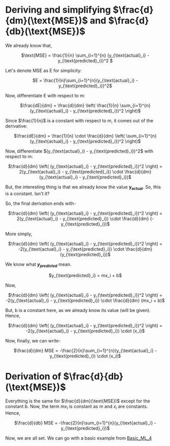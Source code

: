 # Deriving and simplifying $\frac{d}{dm}(\text{MSE})$ and $\frac{d}{db}(\text{MSE})$


We already know that,
<p align = 'center'>$\text{MSE} = \frac{1}{n} \sum_{i=1}^{n} (y_{\text{actual}_i} - y_{\text{predicted}_i})^2 $</p>
Let's denote MSE as E for simplicity:<br>

<p align='center'>$E = \frac{1}{n}\sum_{i=1}^{n}(y_{\text{actual}_i} - y_{\text{predicted}_i})^2$</p>
Now, differentiate E with respect to m:<br>
<p align = 'center'>$\frac{dE}{dm} = \frac{d}{dm} \left( \frac{1}{n} \sum_{i=1}^{n} (y_{\text{actual}_i} - y_{\text{predicted}_i})^2 \right)$</p>
<p>Since $\frac{1}{n}$ is a constant with respect to m, it comes out of the derivative:</p>
<p align='center'>$\frac{dE}{dm} = \frac{1}{n} \cdot \frac{d}{dm} \left( \sum_{i=1}^{n} (y_{\text{actual}_i} - y_{\text{predicted}_i})^2 \right)$</p>
<p>Now, differentiate $(y_{\text{actual}_i} - y_{\text{predicted}_i})^2$ with respect to m:</p>
<p align='center'>$\frac{d}{dm} \left( (y_{\text{actual}_i} - y_{\text{predicted}_i})^2 \right) = 2(y_{\text{actual}_i} - y_{\text{predicted}_i}) \cdot \frac{d}{dm} (y_{\text{actual}_i} - y_{\text{predicted}_i})$</p>
<p>But, the interesting thing is that we already know the value <b>y<sub>actual</sub></b>. So, this is a constant. Isn't it?</p>
<p>So, the final derivation ends with-</p>
<p align='center'>$\frac{d}{dm} \left( (y_{\text{actual}_i} - y_{\text{predicted}_i})^2 \right) = 2(y_{\text{actual}_i} - y_{\text{predicted}_i}) \cdot \frac{d}{dm} (- y_{\text{predicted}_i})$</p>
More simply,
<p align='center'>$\frac{d}{dm} \left( (y_{\text{actual}_i} - y_{\text{predicted}_i})^2 \right) = -2(y_{\text{actual}_i} - y_{\text{predicted}_i}) \cdot \frac{d}{dm} (y_{\text{predicted}_i})$</p>
We know what <b><i>y<sub>predicted</sub></i></b> mean.
<p align='center'>$y_{\text{predicted}_i} = mx_i + b$</p>
Now,
<p align='center'>$\frac{d}{dm} \left( (y_{\text{actual}_i} - y_{\text{predicted}_i})^2 \right) = -2(y_{\text{actual}_i} - y_{\text{predicted}_i}) \cdot \frac{d}{dm} (mx_i + b)$</p>
But, b is a constant here, as we already know its value (will be given).<br>
Hence,
<p align='center'>$\frac{d}{dm} \left( (y_{\text{actual}_i} - y_{\text{predicted}_i})^2 \right) = -2(y_{\text{actual}_i} - y_{\text{predicted}_i}) \cdot (x_i)$</p>
Now, finally, we can write-
<p align='center'>$\frac{d}{dm} MSE = -\frac{2}{n}\sum_{i=1}^{n}(y_{\text{actual}_i} - y_{\text{predicted}_i}) \cdot (x_i)$</p>

# Derivation of $\frac{d}{db}(\text{MSE})$
Everything is the same for $\frac{d}{dm}(\text{MSE})$ except for the constant b. Now, the term $mx_i$ is constant as $m$ and $x_i$ are constants.
<br>
Hence,
<p align='center'>$\frac{d}{db} MSE = -\frac{2}{n}\sum_{i=1}^{n}(y_{\text{actual}_i} - y_{\text{predicted}_i})$</p>
Now, we are all set. We can go with a basic example from <a href='https://github.com/Nasim-Ahmed71/Deep-Learning-Easy-Learn/blob/main/Introduction%20to%20ML/1.Basic%20ML/1.4.Basic_ML.md'>Basic_ML_4</a>
